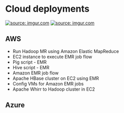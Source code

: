 # Cloud deployments 
<a href="https://imgur.com/G0vO7Ez"><img src="https://i.imgur.com/G0vO7Ez.png" title="source: imgur.com" /></a>
<a href="https://imgur.com/8VvltA1"><img src="https://i.imgur.com/8VvltA1.png" title="source: imgur.com" /></a>
## AWS
+ Run Hadoop MR using Amazon Elastic MapReduce 
+ EC2 instance to execute EMR job flow 
+ Pig script - EMR 
+ Hive script - EMR  
+ Amazon EMR job flow 
+ Apache HBase cluster on EC2 using EMR 
+ Config VMs for Amazon EMR jobs 
+ Apache Whirr to Hadoop cluster in EC2 

## Azure 


